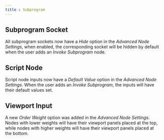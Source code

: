 ```yaml
---
title : Subprogram
---
```


## Subprogram Socket

All subprogram sockets now have a *Hide* option in the *Advanced Node Settings*,
when enabled, the corresponding socket will be hidden by default when the user
adds an *Invoke Subprogram* node.

## Script Node

Script node inputs now have a *Default Value* option in the *Advanced Node
Settings*. When the user adds an *Invoke Subprogram*, the inputs will have their
default values set.

## Viewport Input

A new *Order Weight* option was added in the *Advanced Node Settings*. Nodes
with lower weights will have their viewport panels placed at the top, while
nodes with higher weights will have their viewport panels placed at the bottom.
